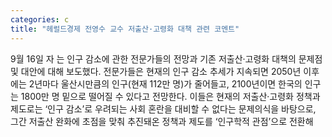```yaml
---
categories: c
title: "헤럴드경제 전영수 교수 저출산·고령화 대책 관련 코멘트"
---
```

9월 16일 자 는 인구 감소에 관한 전문가들의 전망과 기존 저출산·고령화 대책의 문제점 및 대안에 대해 보도했다. 전문가들은 현재의 인구 감소 추세가 지속되면 2050년 이후에는 2년마다 울산시만큼의 인구(현재 112만 명)가 줄어들고, 2100년이면 한국의 인구는 1800만 명 밑으로 떨어질 수 있다고 전망한다. 이들은 현재의 저출산·고령화 정책과 제도로는 ‘인구 감소’로 우려되는 사회 혼란을 대비할 수 없다는 문제의식을 바탕으로, 그간 저출산 완화에 초점을 맞춰 추진돼온 정책과 제도를 ‘인구학적 관점’으로 전환해